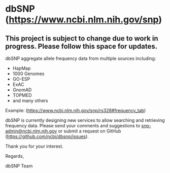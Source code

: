 # dbSNP (https://www.ncbi.nlm.nih.gov/snp)
## ****This project is subject to change due to work in progress.  Please follow this space for updates.****

dbSNP aggregate allele frequency data from multiple sources including:

* HapMap
* 1000 Genomes
* GO-ESP
* ExAC
* GnomAD
* TOPMED
* and many others

Example: (https://www.ncbi.nlm.nih.gov/snp/rs328#frequency_tab) 
 
dbSNP is currently designing new services to allow searching and retrieving frequency data.   Please send your comments and suggestions to snp-admin@ncbi.nlm.nih.gov or submit a request on GitHub (https://github.com/ncbi/dbsnp/issues).

Thank you for your interest.

Regards,

dbSNP Team
